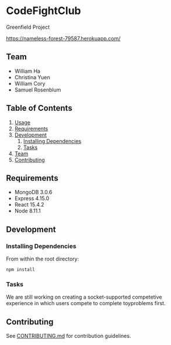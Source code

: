 # CodeFightClub
Greenfield Project

https://nameless-forest-79587.herokuapp.com/

## Team
  
  - William Ha
  - Christina Yuen
  - William Cory
  - Samuel Rosenblum

## Table of Contents

1. [Usage](#Usage)
1. [Requirements](#requirements)
1. [Development](#development)
    1. [Installing Dependencies](#installing-dependencies)
    1. [Tasks](#tasks)
1. [Team](#team)
1. [Contributing](#contributing)


## Requirements

- MongoDB 3.0.6
- Express 4.15.0
- React 15.4.2
- Node 8.11.1

## Development

### Installing Dependencies

From within the root directory:

```
npm install
```
### Tasks
We are still working on creating a socket-supported competetive experience in which users compete to complete toyproblems first.

## Contributing

See [CONTRIBUTING.md](CONTRIBUTING.md) for contribution guidelines.
